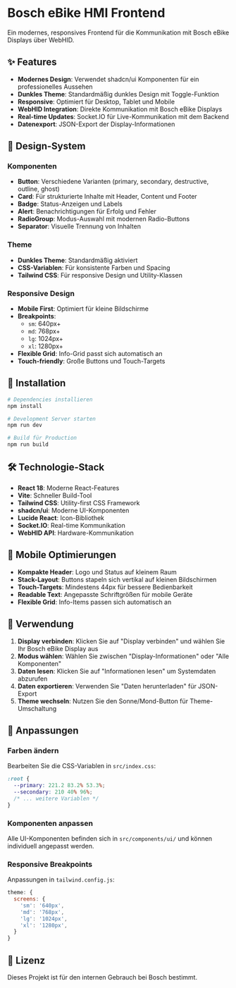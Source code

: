 # Bosch eBike HMI Frontend

Ein modernes, responsives Frontend für die Kommunikation mit Bosch eBike Displays über WebHID.

## ✨ Features

- **Modernes Design**: Verwendet shadcn/ui Komponenten für ein professionelles Aussehen
- **Dunkles Theme**: Standardmäßig dunkles Design mit Toggle-Funktion
- **Responsive**: Optimiert für Desktop, Tablet und Mobile
- **WebHID Integration**: Direkte Kommunikation mit Bosch eBike Displays
- **Real-time Updates**: Socket.IO für Live-Kommunikation mit dem Backend
- **Datenexport**: JSON-Export der Display-Informationen

## 🎨 Design-System

### Komponenten
- **Button**: Verschiedene Varianten (primary, secondary, destructive, outline, ghost)
- **Card**: Für strukturierte Inhalte mit Header, Content und Footer
- **Badge**: Status-Anzeigen und Labels
- **Alert**: Benachrichtigungen für Erfolg und Fehler
- **RadioGroup**: Modus-Auswahl mit modernen Radio-Buttons
- **Separator**: Visuelle Trennung von Inhalten

### Theme
- **Dunkles Theme**: Standardmäßig aktiviert
- **CSS-Variablen**: Für konsistente Farben und Spacing
- **Tailwind CSS**: Für responsive Design und Utility-Klassen

### Responsive Design
- **Mobile First**: Optimiert für kleine Bildschirme
- **Breakpoints**: 
  - `sm`: 640px+
  - `md`: 768px+
  - `lg`: 1024px+
  - `xl`: 1280px+
- **Flexible Grid**: Info-Grid passt sich automatisch an
- **Touch-friendly**: Große Buttons und Touch-Targets

## 🚀 Installation

```bash
# Dependencies installieren
npm install

# Development Server starten
npm run dev

# Build für Production
npm run build
```

## 🛠️ Technologie-Stack

- **React 18**: Moderne React-Features
- **Vite**: Schneller Build-Tool
- **Tailwind CSS**: Utility-first CSS Framework
- **shadcn/ui**: Moderne UI-Komponenten
- **Lucide React**: Icon-Bibliothek
- **Socket.IO**: Real-time Kommunikation
- **WebHID API**: Hardware-Kommunikation

## 📱 Mobile Optimierungen

- **Kompakte Header**: Logo und Status auf kleinem Raum
- **Stack-Layout**: Buttons stapeln sich vertikal auf kleinen Bildschirmen
- **Touch-Targets**: Mindestens 44px für bessere Bedienbarkeit
- **Readable Text**: Angepasste Schriftgrößen für mobile Geräte
- **Flexible Grid**: Info-Items passen sich automatisch an

## 🎯 Verwendung

1. **Display verbinden**: Klicken Sie auf "Display verbinden" und wählen Sie Ihr Bosch eBike Display aus
2. **Modus wählen**: Wählen Sie zwischen "Display-Informationen" oder "Alle Komponenten"
3. **Daten lesen**: Klicken Sie auf "Informationen lesen" um Systemdaten abzurufen
4. **Daten exportieren**: Verwenden Sie "Daten herunterladen" für JSON-Export
5. **Theme wechseln**: Nutzen Sie den Sonne/Mond-Button für Theme-Umschaltung

## 🔧 Anpassungen

### Farben ändern
Bearbeiten Sie die CSS-Variablen in `src/index.css`:

```css
:root {
  --primary: 221.2 83.2% 53.3%;
  --secondary: 210 40% 96%;
  /* ... weitere Variablen */
}
```

### Komponenten anpassen
Alle UI-Komponenten befinden sich in `src/components/ui/` und können individuell angepasst werden.

### Responsive Breakpoints
Anpassungen in `tailwind.config.js`:

```javascript
theme: {
  screens: {
    'sm': '640px',
    'md': '768px',
    'lg': '1024px',
    'xl': '1280px',
  }
}
```

## 📄 Lizenz

Dieses Projekt ist für den internen Gebrauch bei Bosch bestimmt.
